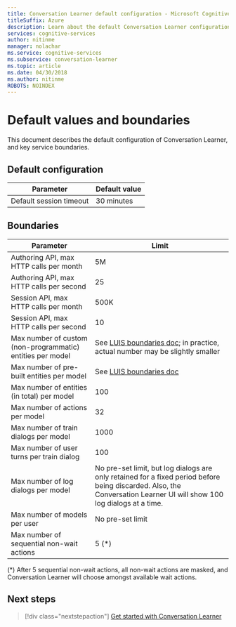 ```yaml
---
title: Conversation Learner default configuration - Microsoft Cognitive Research Technologies | Microsoft Docs
titleSuffix: Azure
description: Learn about the default Conversation Learner configuration.
services: cognitive-services
author: nitinme
manager: nolachar
ms.service: cognitive-services
ms.subservice: conversation-learner
ms.topic: article
ms.date: 04/30/2018
ms.author: nitinme
ROBOTS: NOINDEX
---
```


# Default values and boundaries

This document describes the default configuration of Conversation Learner, and key service boundaries.

## Default configuration

Parameter | Default value
--- | --- 
Default session timeout | 30 minutes

## Boundaries

Parameter | Limit
--- | --- 
Authoring API, max HTTP calls per month | 5M
Authoring API, max HTTP calls per second | 25
Session API, max HTTP calls per month | 500K
Session API, max HTTP calls per second | 10
Max number of custom (non-programmatic) entities per model | See [LUIS boundaries doc](https://docs.microsoft.com/azure/cognitive-services/luis/luis-boundaries); in practice, actual number may be slightly smaller
Max number of pre-built entities per model | See [LUIS boundaries doc](https://docs.microsoft.com/azure/cognitive-services/luis/luis-boundaries)
Max number of entities (in total) per model | 100
Max number of actions per model | 32
Max number of train dialogs per model | 1000
Max number of user turns per train dialog | 100
Max number of log dialogs per model | No pre-set limit, but log dialogs are only retained for a fixed period before being discarded.  Also, the Conversation Learner UI will show 100 log dialogs at a time. 
Max number of models per user | No pre-set limit
Max number of sequential non-wait actions | 5 (*)

(*) After 5 sequential non-wait actions, all non-wait actions are masked, and Conversation Learner will choose amongst available wait actions.

## Next steps

> [!div class="nextstepaction"]
> [Get started with Conversation Learner](./quickstart.md)
